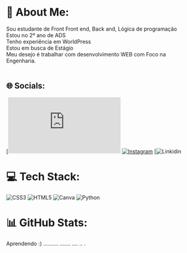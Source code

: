 # 💫 About Me:
Sou estudante de Front Front end, Back and, Lógica de programação <br>Estou  no 2º ano de ADS<br>Tenho experiência em WorldPress<br>Estou em busca de Estágio<br>Meu desejo é trabalhar com desenvolvimento WEB com Foco na Engenharia. <br> <br>


## 🌐 Socials:
[![Facebook](https://www.facebook.com/profile.php?id=100035169464517&mibextid=2JQ9oc) [![Instagram](https://img.shields.io/badge/Instagram-%23E4405F.svg?logo=Instagram&logoColor=white)](https://instagram.com/filipifray?igshid=OGQ5ZDc2ODk2ZA%3D%3D&utm_source=qr) [![Linkidin](https://www.linkedin.com/in/filipi-machado-322836252?utm_source=share&utm_campaign=share_via&utm_content=profile&utm_medium=ios_app) 

# 💻 Tech Stack:
![CSS3](https://img.shields.io/badge/css3-%231572B6.svg?style=for-the-badge&logo=css3&logoColor=white) ![HTML5](https://img.shields.io/badge/html5-%23E34F26.svg?style=for-the-badge&logo=html5&logoColor=white) ![Canva](https://img.shields.io/badge/Canva-%2300C4CC.svg?style=for-the-badge&logo=Canva&logoColor=white) ![Python](https://img.shields.io/badge/python-3670A0?style=for-the-badge&logo=python&logoColor=ffdd54)
# 📊 GitHub Stats:
Aprendendo :)
..........
.......
....
..
.
